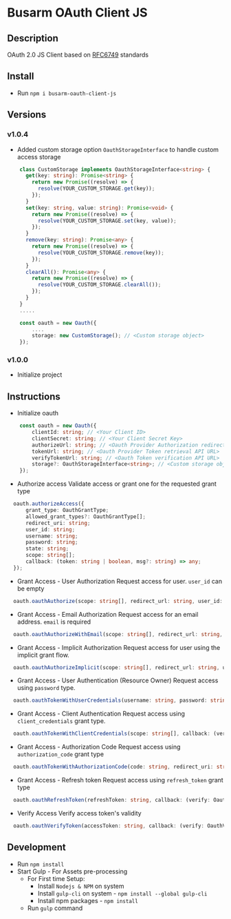 # Busarm OAuth Client JS

## Description

OAuth 2.0 JS Client based on [RFC6749](https://datatracker.ietf.org/doc/html/rfc6749) standards

## Install
- Run `npm i busarm-oauth-client-js`

## Versions
### v1.0.4 
- Added custom storage option `OauthStorageInterface` to handle custom access storage
```ts
    class CustomStorage implements OauthStorageInterface<string> {
      get(key: string): Promise<string> {
        return new Promise((resolve) => {
          resolve(YOUR_CUSTOM_STORAGE.get(key));
        });
      }
      set(key: string, value: string): Promise<void> {
        return new Promise((resolve) => {
          resolve(YOUR_CUSTOM_STORAGE.set(key, value));
        });
      }
      remove(key: string): Promise<any> {
        return new Promise((resolve) => {
          resolve(YOUR_CUSTOM_STORAGE.remove(key));
        });
      }
      clearAll(): Promise<any> {
        return new Promise((resolve) => {
          resolve(YOUR_CUSTOM_STORAGE.clearAll());
        });
      }
    }
    .....

    const oauth = new Oauth({
        ....
        storage: new CustomStorage(); // <Custom storage object>
    });
```
### v1.0.0
- Initialize project

## Instructions
- Initialize oauth
```ts
    const oauth = new Oauth({
        clientId: string; // <Your Client ID>
        clientSecret: string; // <Your Client Secret Key>
        authorizeUrl: string; // <Oauth Provider Authorization redirect URL>
        tokenUrl: string; // <Oauth Provider Token retrieval API URL>
        verifyTokenUrl: string; // <Oauth Token verification API URL>
        storage?: OauthStorageInterface<string>; // <Custom storage object>
    });
```

- Authorize access
Validate access or grant one for the requested grant type
```ts
  oauth.authorizeAccess({
      grant_type: OauthGrantType;
      allowed_grant_types?: OauthGrantType[];
      redirect_uri: string;
      user_id: string;
      username: string;
      password: string;
      state: string;
      scope: string[];
      callback: (token: string | boolean, msg?: string) => any;
  });
```

- Grant Access - User Authorization
Request access for user. `user_id` can be empty
```ts
  oauth.oauthAuthorize(scope: string[], redirect_url: string, user_id: string, state: string);
```

- Grant Access - Email Authorization
Request access for an email address. `email` is required
```ts
  oauth.oauthAuthorizeWithEmail(scope: string[], redirect_url: string, email: string, state: string);
```

- Grant Access - Implicit Authorization
Request access for user using the implicit grant flow.
```ts
  oauth.oauthAuthorizeImplicit(scope: string[], redirect_url: string, user_id: string, state: string);
```

- Grant Access - User Authentication (Resource Owner)
Request access using `password` type.
```ts
  oauth.oauthTokenWithUserCredentials(username: string, password: string, scope: string[], callback: (verify: OauthTokenResponse, xhr: XMLHttpRequest) => any);
```

- Grant Access - Client Authentication
Request access using `client_credentials` grant type.
```ts
  oauth.oauthTokenWithClientCredentials(scope: string[], callback: (verify: OauthTokenResponse, xhr: XMLHttpRequest) => any);
```

- Grant Access - Authorization Code
Request access using `authorization_code` grant type
```ts
  oauth.oauthTokenWithAuthorizationCode(code: string, redirect_uri: string, callback: (verify: OauthTokenResponse, xhr: XMLHttpRequest) => any);
```

- Grant Access - Refresh token
Request access using `refresh_token` grant type
```ts
  oauth.oauthRefreshToken(refreshToken: string, callback: (verify: OauthTokenResponse, xhr: XMLHttpRequest) => any);
```

- Verify Access
Verify access token's validity
```ts
  oauth.oauthVerifyToken(accessToken: string, callback: (verify: OauthVerificationResponse, xhr: XMLHttpRequest) => any);
```

## Development
- Run `npm install`
- Start Gulp - For Assets pre-processing
  - For First time Setup:
    - Install `Nodejs & NPM` on system
    - Install `gulp-cli` on system - `npm install --global gulp-cli`
    - Install npm packages - `npm install`
  - Run `gulp` command
